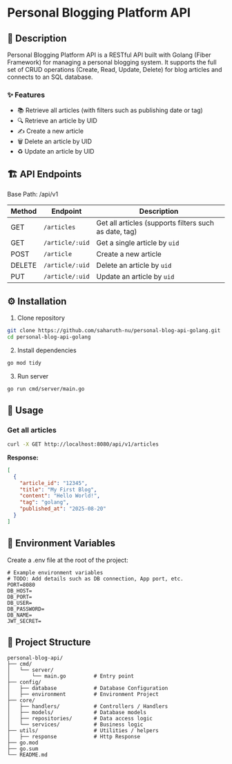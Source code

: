 # Personal Blogging Platform API

## 📖 Description

Personal Blogging Platform API is a RESTful API built with Golang (Fiber Framework) for managing a personal blogging system. It supports the full set of CRUD operations (Create, Read, Update, Delete) for blog articles and connects to an SQL database.

### ✨ Features
- 📚 Retrieve all articles (with filters such as publishing date or tag)
- 🔍 Retrieve an article by UID
- ✍️ Create a new article
- 🗑️ Delete an article by UID
- ♻️ Update an article by UID

## 🏗️ API Endpoints

Base Path: /api/v1

| Method | Endpoint        | Description                                           |
| ------ | --------------- | ----------------------------------------------------- |
| GET    | `/articles`     | Get all articles (supports filters such as date, tag) |
| GET    | `/article/:uid` | Get a single article by `uid`                         |
| POST   | `/article`      | Create a new article                                  |
| DELETE | `/article/:uid` | Delete an article by `uid`                            |
| PUT    | `/article/:uid` | Update an article by `uid`                            |

## ⚙️ Installation

1. Clone repository

```bash
git clone https://github.com/saharuth-nu/personal-blog-api-golang.git
cd personal-blog-api-golang
```

2. Install dependencies

```bash
go mod tidy
```

3. Run server

```bash
go run cmd/server/main.go
```

## 📌 Usage

### Get all articles

```bash
curl -X GET http://localhost:8080/api/v1/articles
```

**Response:**

```json
[
  {
    "article_id": "12345",
    "title": "My First Blog",
    "content": "Hello World!",
    "tag": "golang",
    "published_at": "2025-08-20"
  }
]
```

## 🔑 Environment Variables

Create a .env file at the root of the project:

```env
# Example environment variables
# TODO: Add details such as DB connection, App port, etc.
PORT=8080
DB_HOST=
DB_PORT=
DB_USER=
DB_PASSWORD=
DB_NAME=
JWT_SECRET=
```

## 📂 Project Structure

```plaintext
personal-blog-api/
├── cmd/
│   └── server/
│       └── main.go         # Entry point
├── config/
│   ├── database            # Database Configuration
│   ├── environment         # Environment Project
├── core/
│   ├── handlers/           # Controllers / Handlers
│   ├── models/             # Database models
│   ├── repositories/       # Data access logic
│   └── services/           # Business logic
├── utils/                  # Utilities / helpers
│   ├── response            # Http Response
├── go.mod
├── go.sum
└── README.md
```

